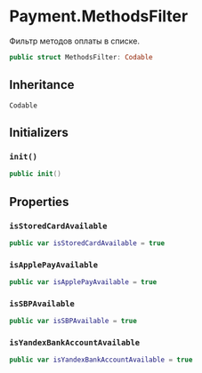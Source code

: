 # Payment.MethodsFilter

Фильтр методов оплаты в списке.

``` swift
public struct MethodsFilter: Codable 
```

## Inheritance

`Codable`

## Initializers

### `init()`

``` swift
public init() 
```

## Properties

### `isStoredCardAvailable`

``` swift
public var isStoredCardAvailable = true
```

### `isApplePayAvailable`

``` swift
public var isApplePayAvailable = true
```

### `isSBPAvailable`

``` swift
public var isSBPAvailable = true
```

### `isYandexBankAccountAvailable`

``` swift
public var isYandexBankAccountAvailable = true
```
